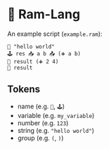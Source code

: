 # 🐏 Ram-Lang

An example script (`example.ram`):

```
📣 "hello world"
🕹️ res 📥 a b 📤 (➕ a b)
💾 result (➕ 2 4)
📣 result
```

## Tokens

- name (e.g. `📣`, `🕹️`)
- variable (e.g. `my_variable`)
- number (e.g. `123`)
- string (e.g. `"hello world"`)
- group (e.g. `(`, `)`)
